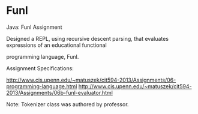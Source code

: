 Funl
====

Java: Funl Assignment

Designed a REPL, using recursive descent parsing, that evaluates expressions of an educational functional

programming language, Funl.

Assignment Specifications: 

http://www.cis.upenn.edu/~matuszek/cit594-2013/Assignments/06-programming-language.html
http://www.cis.upenn.edu/~matuszek/cit594-2013/Assignments/06b-funl-evaluator.html

Note: Tokenizer class was authored by professor.
